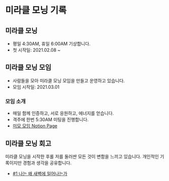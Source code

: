 # 미라클 모닝 기록

## 미라클 모닝

- 평일 4:30AM, 휴일 6:00AM 기상합니다.
- 첫 시작일: 2021.02.08 ~

## 미라클 모닝 모임

- 사람들을 모아 미라클 모닝 모임을 만들고 운영하고 있습니다.
- 모임 시작일: 2021.03.01

### 모임 소개
- 매일 함께 인증하고, 서로 응원하고, 에너지를 얻습니다.
- 격주에 한번 5:30AM 미팅을 진행합니다.
- [미모 모임 Notion Page](https://sieumn.notion.site/d666cd4ccde54f90b5a17744e20e5f36)

## 미라클 모닝 회고

미라클 모닝을 시작한 후롤 저를 둘러싼 모든 것이 변함을 느끼고 있습니다. 개인적인 기록이지만 경험과 생각을 공유합니다.

* [#1 나는 왜 새벽에 일어나는가](/_Experience/Miracle_Morning/01_Introduction.md)